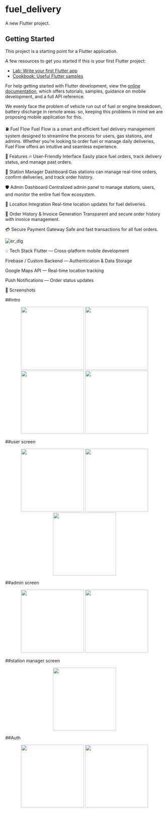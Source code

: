 # fuel_delivery

A new Flutter project.

## Getting Started

This project is a starting point for a Flutter application.

A few resources to get you started if this is your first Flutter project:

- [Lab: Write your first Flutter app](https://docs.flutter.dev/get-started/codelab)
- [Cookbook: Useful Flutter samples](https://docs.flutter.dev/cookbook)

For help getting started with Flutter development, view the
[online documentation](https://docs.flutter.dev/), which offers tutorials,
samples, guidance on mobile development, and a full API reference.

We evenly face the problem of vehicle run out of fuel or engine breakdown, battery discharge in remote areas.
so, keeping this problems in mind we are proposing mobile application for this.

⛽ Fuel Flow
Fuel Flow is a smart and efficient fuel delivery management system designed to streamline the process for users, gas stations, and admins. Whether you’re looking to order fuel or manage daily deliveries, Fuel Flow offers an intuitive and seamless experience.

🚀 Features
🔥 User-Friendly Interface
Easily place fuel orders, track delivery status, and manage past orders.

🏪 Station Manager Dashboard
Gas stations can manage real-time orders, confirm deliveries, and track order history.

🛡️ Admin Dashboard
Centralized admin panel to manage stations, users, and monitor the entire fuel flow ecosystem.

📍 Location Integration
Real-time location updates for fuel deliveries.

🧾 Order History & Invoice Generation
Transparent and secure order history with invoice management.

💳 Secure Payment Gateway
Safe and fast transactions for all fuel orders.

![er_dig](https://github.com/user-attachments/assets/502c15c5-eb6d-4fa4-a212-c89b2afd7646)


💡 Tech Stack
Flutter — Cross-platform mobile development

Firebase / Custom Backend — Authentication & Data Storage

Google Maps API — Real-time location tracking

Push Notifications — Order status updates

📸 Screenshots

##intro
<p align="center">
  <img src="https://github.com/user-attachments/assets/bcbf3c1c-a071-48ec-8a7a-bd7de498c27a" alt="" width="200"/>
  <img src="https://github.com/user-attachments/assets/3de914be-9e54-4667-a173-dd1c631eb5de" alt="" width="200"/>
  <img src="https://github.com/user-attachments/assets/26011d83-3939-4dd1-837b-af0481e3e459" alt="" width="200"/>
   <img src="https://github.com/user-attachments/assets/8171f3c2-5db9-4f9e-9bda-97fecbbd25aa" alt="" width="200"/>
</p>




##user screen
<p align="center">
  <img src="https://github.com/user-attachments/assets/d58c9429-792c-4d45-a549-ec12d2e38966" alt="" width="200"/>
  <img src="https://github.com/user-attachments/assets/f1f77612-9e01-4f1b-8e2f-dc5af86a1be9" alt="" width="200"/>
  <img src="https://github.com/user-attachments/assets/e7ed744c-9296-420e-899f-864591608f12" alt="" width="200"/>
</p>


##admin screen
<p align="center">
  <img src="https://github.com/user-attachments/assets/474d6b6d-58e2-4b43-8e62-948ba7b32313" alt="" width="200"/>
  <img src="https://github.com/user-attachments/assets/6ceedfaf-7b21-438a-90cb-9b5f07c21feb" alt="" width="200"/>
 
</p>


##station manager screen
<p align="center">
  <img src="https://github.com/user-attachments/assets/6c7e83c7-396e-4b6b-8f18-387ddaaf589c" alt="" width="200"/>

</p>

##Auth
<p align="center">
  <img src="https://github.com/user-attachments/assets/368de3b2-b955-459c-959b-06d4fd8b5aa7" alt="" width="200"/>
  <img src="https://github.com/user-attachments/assets/fe21b5e0-d070-45e0-9804-6b25bcd8dcfd" alt="" width="200"/>

</p>


